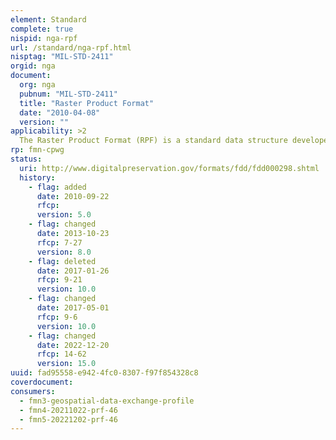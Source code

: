 ```yaml
---
element: Standard
complete: true
nispid: nga-rpf
url: /standard/nga-rpf.html
nisptag: "MIL-STD-2411"
orgid: nga
document:
  org: nga
  pubnum: "MIL-STD-2411"
  title: "Raster Product Format"
  date: "2010-04-08"
  version: ""
applicability: >2
  The Raster Product Format (RPF) is a standard data structure developed in 1994 as a U.S. Military Standard for geospatial databases composed ofb rectangular arrays of pixel values (e.g. in digitized maps or images) in compressed or uncompressed form. Its intended use was to govern the design of a family of digital data interchange products that comprise digital maps, images, and other geographic data for military applications.
rp: fmn-cpwg
status:
  uri: http://www.digitalpreservation.gov/formats/fdd/fdd000298.shtml
  history: 
    - flag: added
      date: 2010-09-22
      rfcp: 
      version: 5.0
    - flag: changed
      date: 2013-10-23
      rfcp: 7-27
      version: 8.0
    - flag: deleted
      date: 2017-01-26
      rfcp: 9-21
      version: 10.0
    - flag: changed
      date: 2017-05-01
      rfcp: 9-6
      version: 10.0
    - flag: changed
      date: 2022-12-20
      rfcp: 14-62
      version: 15.0
uuid: fad95558-e942-4fc0-8307-f97f854328c8
coverdocument:
consumers:
  - fmn3-geospatial-data-exchange-profile
  - fmn4-20211022-prf-46
  - fmn5-20221202-prf-46
---
```

